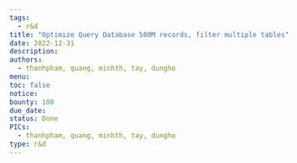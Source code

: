 ```yaml
---
tags:
  - r&d
title: "Optimize Query Database 500M records, filter multiple tables"
date: 2022-12-31
description:
authors:
  - thanhpham, quang, minhth, tay, dungho
menu:
toc: false
notice:
bounty: 100
due_date:
status: Done
PICs:
  - thanhpham, quang, minhth, tay, dungho
type: r&d
---
```


